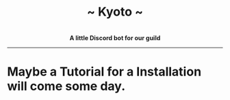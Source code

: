 <div align="center">
    <!-- # TODO: add Image -->
    <h1>~ Kyoto ~</h1><br>
    <strong> A little Discord bot for our guild </strong>

</div>

---

# Maybe a Tutorial for a Installation will come some day.